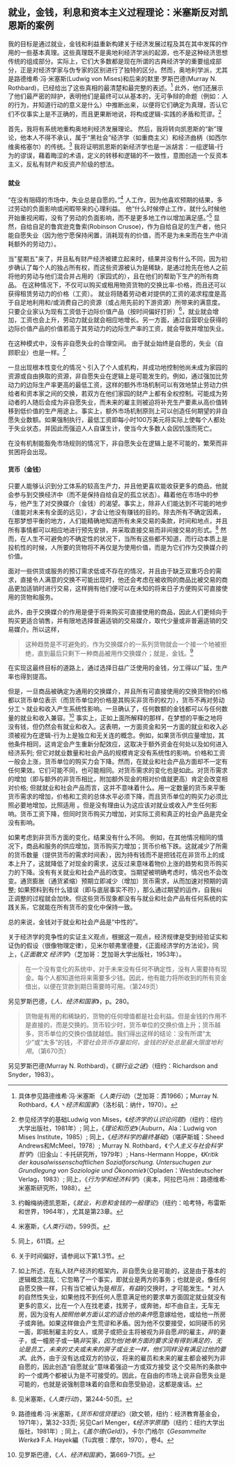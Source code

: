 ## 就业，金钱，利息和资本主义过程理论：米塞斯反对凯恩斯的案例

我的目标是通过就业，金钱和利益重新构建关于经济发展过程及其在其中发挥的作用的一些基本真理。这些真理既不是奥地利经济学派的起源，也不是这种经济思想传统的组成部分。实际上，它们大多数都是现在所谓的古典经济学的重要组成部分，正是对经济学家与伪专家的区别进行了独特的区分。然而，奥地利学派，尤其是路德维希·冯·米塞斯(Ludwig von Mises)和后来的默里·罗斯巴德(Murray N. Rothbard)，已经给出了这些真相的最清楚和最完整的表述。[^1] 此外，他们还展示了他们最严密的辩护，表明他们是最终可以从基本的，无可争辩的命题（例如：人的行为，并知道行动的意义是什么）中推断出来，以便将它们确定为真理，否认它们不仅事实上是不正确的，而且更果断地说，将构成逻辑-实践的矛盾和荒谬。[^2]

首先，我将有系统地重构奥地利经济发展理论。 然后，我将转向凯恩斯的“新”理论，他本人不得不承认，属于“黑社会”经济学（如重商主义）和经济曲柄（如西尔维奥格塞尔）的传统。[^3] 我将证明凯恩斯的新经济学也是一派胡言：一组逻辑-行为的谬误，藉着晦涩的术语，定义的转移和逻辑的不一致性，意图创造一个反资本主义，反私有财产和反资产阶级的想法。

### 

#### 就业

“在没有阻碍的市场中，失业总是自愿的。”[^4] 人工作，因为他喜欢预期的结果，多过劳动的负面影响或闲暇带来的心理利益。 他“什么时候停止工作，就什么时候他开始重视闲暇，没有了劳动的负面影响，而不是更多地工作以增加满足感。”[^5] 显然，自给自足的鲁宾逊克鲁索(Robinson Crusoe)，作为自给自足的生产者，他只能自愿失业（因为他宁愿保持闲置，消耗现有的价值，而不是为未来而在生产中消耗额外的劳动力）。

当"星期五"来了，并且私有财产经济被建立起来时，结果并没有什么不同，因为初步确认了每个人的独占所有权，而这些资源被认为是稀缺，是通过抢先在他人之前将他的劳动与他们混合并占用的（家园式的），且在他们的帮助下生产的所有商品。 在这种情况下，不仅可以购买或租用物资货物的交换比率-价格，而且还可以获得租赁劳动力的价格（工资）。 就业将随着劳动者对提供的工资的渴求程度是高于自足地利用和/或消费自己的资源（或占用先前的下游资源）所带来的满意度。只要企业家认为现有工资低于边际价值产品（按时间偏好打折）[^6]，就业就会增加，工资也会上升，劳动力就业就会相应地增长。另一方面，通过自营职业获得的边际价值产品的价值若高于其劳动力的边际生产率的工资，就会导致并增加失业。

在这种模式中，没有非自愿失业的合理空间。 由于就业始终是自愿的，失业（自顾职业）也是一样。[^7]

一旦出现根本性变化的情况丶引入了个人或机构，并成功地控制他尚未成为家园的资源或自由换取的资源，非自愿失业在逻辑上是可能发生的。例如，通过强加比劳动力的边际生产率更高的最低工资，这样的额外市场机制可以有效地禁止劳动力供给者和资本家之间的交换，若双方在他们家园的财产上都有全权控制。可能成为劳动者的人随后会成为非自愿失业，而未来的雇主则被迫将补充生产要素从高价值转移到低价值的生产用途上。事实上，额外市场机制原则上可以创造任何期望的非自愿失业数额。如果强制执行，最低工资即每小时100万美元将实际上使每个人都处于失业状态，并因此而强迫人人自谋生计，使当今大多数人会因饥饿而死亡。

在没有机制能豁免市场规则的情况下，非自愿失业在逻辑上是不可能的，繁荣而非贫困将会出现。

#### 货币（金钱）

只要人能够认识到分工体系的较高生产力，并且他更喜欢能收获更多的商品，他就会参与到交换经济中（而不是保持自给自足的孤立状态）。藉着他在市场中的参与，他产生了对交换媒介（金钱）的渴望。事实上，除非人们能达到不可能的地步（谁能对未来有全面的远见），才会让他没有赚钱的目的。除去所有不确定因素，在那梦想平衡的地方，人们能精确地知道所有未来交易的条款，时间和地点，并且所有事情都可以相应地进行预先安排，并采取直接交易而非间接交易的形式。[^8] 然而，在人生不可避免的不确定性的状况下，当所有这些都不知道，而行动本质上是投机性的时候，人所要的货物将不再仅是为使用价值，而是为它们作为交换媒介的价值。

面对一些供货或服务的预订需求低或不存在的情况，并且由于缺乏双重巧合的需求，直接令人满意的交换不可能出现时，他还会考虑在被收购的商品比被交易的商品更加适销时进行交易，这样拥有他们便可以在未知的将来日子方便购买可直接使用的货物和服务。

此外，由于交换媒介的作用是便于将来购买可直接使用的商品，因此人们更倾向于购买更适合销售，并有限地选择普遍适销的交易媒介，取代少量或非普遍适销的交易媒介。所以这样，

> 这种趋势是不可避免的，作为交换媒介的一系列货物就会一个接一个地被拒绝，直到最后只剩下一种商品被用作交换媒介；就是，金钱。[^9]

在实现这最终目标的道路上，通过选择日益广泛使用的金钱，分工得以广延，生产率也得到提高。

但是，一旦商品被确定为通用的交换媒介，并且所有可直接使用的交换货物的价格都以货币单位表示（而货币单位的价格是其购买非货币的权力），货币不再对劳动分工丶就业和收入产生系统性影响。一旦确认了，任何数额的金钱都可以与任何数量的就业和收入兼容。[^10] 事实上，正如上面所解释的那样，在梦想的平衡之地将没有钱，但仍然会有就业和收入。这表明，一方面资金和另一方面的就业和收入必须被视为在逻辑-行为上是独立和无关连的概念。例如，如果货币供应量增加，其他条件相同，这肯定会产生重新分配效应，这取决于额外资金在何处以及如何进入经济系列; 但它对就业数量和社会产品的规模肯定没有系统性的影响。价格和工资一般会上涨，货币单位的购买力会下降。然而，在就业和社会产品方面却不一定有任何果效。它们可能不同，也可能相同。对货币需求的变化也是如此。对货币需求的增加（即与额外的非货币相比，附加额外现金的相对价值就更高）肯定会改变相对价格; 但就就业和社会产品而言，这并不意味着什么。用一定数量的货币来平衡货币需求的增加，价格和工资的总体水平必须下降，而且货币单位的购买力必须比照必要地增加，比照适用 。但是没有理由认为这应该对就业或收入产生任何影响。货币工资下降，但同时货币购买力增加，对实际工资和真正的社会产品是完全没有影响。 

如果考虑到非货币方面的变化，结果没有什么不同。 例如，在其他情况相同的情况下，商品和服务的供应增加，货币购买力增加；货币价格下跌。这就减少了所需的货币数量（提供货币的需求时间表），因为持有钱而不是把钱花在非货币上的成本上升了，这就降低了对现金的需求，这反过来意味着物价上涨的趋势和货币购买力的下降。没有有关就业和社会产品的改变。当期望被明确考虑时，情况也不会改变。通货膨胀（通货紧缩）预期立即减少（增加）货币需求，从而加速对预期的调整; 如果预料到有什么错误（即与底层事实不符），那么通过期望的运作，自我纠正调整的过程就会加快。但这些货币现象都没有与就业和社会产品有任何系统的实践关系，它就能在所有货币的变化中保持一致。

总的来说，金钱对于就业和社会产品是“中性的”。

[^1]: 具体参见路德维希·冯·米塞斯 《*人类行动*》（芝加哥：弄1966）；Murray N. Rothbard，《*人丶经济和国家*》（洛杉矶：纳什，1970）。

[^2]: 参见经济学的基础Ludwig von Mises，《*经济学的认识论问题*》（纽约：纽约大学出版社，1981年）; 同上，《*理论和历史*》（Auburn，Ala：Ludwig von Mises Institute，1985）; 同上，《*经济科学的最终基础*》（堪萨斯城：Sheed Andrews和McMeel，1978）; Murray N. Rothbard，《*个人主义与社会科学哲学*》（旧金山：卡托研究所，1979年）; Hans-Hermann Hoppe，《*Kritik der kausalwissenschaftlichen Sozialforschung. Untersuchugen zur Grundlegung von Soziologie und Ökonomie*》（Opladen：Westdeutscher Verlag，1983）; 同上，《*行为学和经济科学*》（奥本，阿拉巴马州：路德维希·米塞斯研究所，1988）。

关于经济学的竞争性的实证主义观点，根据这一观点，经济规律是受到经验证实和证伪的假设（很像物理定律），见米尔顿弗里德曼，《正面经济学的方法论》，同上，《*正面散文 经济学*》（芝加哥：芝加哥大学出版社，1953年）。

[^3]: 约翰梅纳德凯恩斯，《*就业，利息和金钱的一般理论*》（纽约：哈考特，布雷斯和世界，1964年），尤其是第23章。

[^4]: 米塞斯，《*人类行动*》，599页。

[^5]: 同上，611頁。

[^6]: 关于时间偏好，请参阅以下第1.3节。

[^7]: 如上所述，在私人财产经济的框架内，非自愿失业是可能的，这是由于基本的逻辑概念混乱：它忽略了一个事实，即就业是两方的事务；也就是说，像任何自愿交换一样，只有当它被认为是*相互*，*有益*的交换时，才可能发生。* 对人的自然性失业，如果他找不到任何人愿意满足他的要求单方面固定就业就没有更多的意义，比在一个人在找老婆，找房子，或奔驰，却不由自主，无车无房，因为没有人*按照他单方面认定的适合他的条件*愿意嫁给他，或给他一所房子或奔驰。如果这样做会产生荒谬和矛盾。因为他不仅要接受，如同硬币的另一面，即抵制雇主的女人，或房子或把业主将被视为非自愿*非*的雇主，*非*的妻子，或一幢房子或一辆*非*买家，*因为他/她单方面的要求没有得到满足的，无论是员工，未来的丈夫或未来的房子或业主一样，他们同样没有满足过他的要求*。此外，由于没有达成双方的协议，将来的雇员和未来的雇主都会被列为非自愿的，因此创造“自愿就业”意味着强迫一方或双方接受 这个交易所的条款中的一个或两个都被认为是不可接受的。因此，在自由的市场上说非自愿失业是可能的，也就是说强制意味着的自愿和自愿受胁迫，这都是废话。

[^8]: 见米塞斯，《*人类行动*》，第244-50页。

> 在一个没有变化的系统中，对于未来没有任何不确定性，没有人需要持有现金。每个人都知道他将来需要多少钱。因此，他有能力将所收到的所有资金借出，以便在贷款到期日需要時可用。（第249页）

另见罗斯巴德，《*人、经济和国家*》，p。280。

[^9]: 路德维希·冯·米塞斯，《*货币和信贷理论*》（欧文顿，纽约：经济教育基金会，1971年），第32-33页; 另见Carl Menger，《*经济学原理*》（纽约：纽约大学出版社，1981年）; 同上，《*盖尔德(Geld)*》，卡尔·门格尔《*Gesammelte Werke*》 F.A. Hayek編（Tü宾根：摩尔，1970），卷4。

[^10]: 见罗斯巴德，《*人、经济和国家*》，第669-71页。

> 货物是有用的和稀缺的，货物的任何增值都是社会利益。但是金钱的作用不是直接的，而是交换的。货币较少时，货币单位的交换价值上升；货币越多，货币单位的交换价值就越低。我们得出这样的结论：没有所谓“太少”或“太多”的钱，*不管社会货币存量如何，金钱的好处总是最大限度地利用*。（第670页）

另见罗斯巴德(Murray N. Rothbard)，《*银行业之谜*》（纽约：Richardson and Snyder，1983）。
